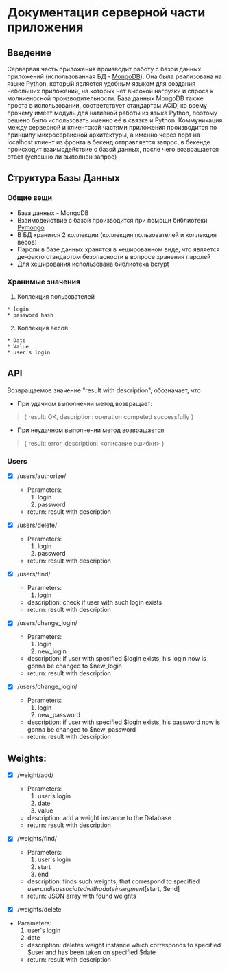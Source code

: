 # Документация серверной части приложения

## Введение

Сервервая часть приложения производит работу с базой данных приложений (использованная БД - [MongoDB](https://en.wikipedia.org/wiki/MongoDB)). Она была реализована на языке Python, который является удобным языком для создания небольших приложений, на которых нет высокой нагрузки и спроса к молниеносной производительности. База данных MongoDB также проста в использовании, соответствует стандартам ACID, ко всему прочему имеет модуль для нативной работы из языка Python, поэтому решено было использовать именно её в связке и Python. Коммуникация между серверной и клиентской частями приложения производится по принципу микросервисной архитектуры, а именно через порт на localhost клиент из фронта в бекенд отправляется запрос, в бекенде происходит взаимодействие с базой данных, после чего возвращается ответ (успешно ли выполнен запрос)


## Структура Базы Данных

### Общие вещи

* База данных - MongoDB
* Взаимодействие с базой производится при помощи библиотеки [Pymongo](https://pypi.org/project/pymongo/)
* В БД хранится 2 коллекции (коллекция пользователей и коллекция весов)
* Пароли в базе данных хранятся в хешированном виде, что является де-факто стандартом безопасности в вопросе хранения паролей
* Для хеширования использована библиотека [bcrypt](https://en.wikipedia.org/wiki/Bcrypt)

### Хранимые значения

  1. Коллекция пользователей

    * login
    * password hash
  
  2. Коллекция весов

    * Date
    * Value
    * user's login

## API

Возвращаемое значение  "result with description", обозначает, что

* При удачном выполнении метод возвращает:
>{
result: OK,
description: operation competed successfully
} 
* При неудачном выполнении метод возвращается
>{
result: error, 
description: <описание ошибки>
}


### Users

- [x] /users/authorize/
  * Parameters:
    1. login
    2. password
  * return: result with description

- [x] /users/delete/
  * Parameters:
    1. login
    2. password
  * return: result with description
- [x] /users/find/
  * Parameters:
    1. login
  * description: check if user with such login exists
  * return: result with description

- [x] /users/change_login/
  * Parameters:
    1. login
    2. new_login
  * description: if user with specified $login exists, his login now is gonna be changed to $new_login
  * return: result with description

- [x] /users/change_login/
  * Parameters:
    1. login
    2. new_password
  * description: if user with specified $login exists, his password now is gonna be changed to $new_password
  * return: result with description

## Weights:

- [x] /weight/add/
  * Parameters:
    1. user's login
    2. date
    3. value
  * description: add a weight instance to the Database
  * return: result with description
  
- [x] /weights/find/
  * Parameters:
    1. user's login
    2. start
    3. end
  * description: finds such weights, that correspond to specified $user and is associated with a date in segment [$start, $end]
  * return: JSON array with found weights

- [x]  /weights/delete
* Parameters:
    1. user's login
    2. date
  * description: deletes weight instance which corresponds to specified $user and has been taken on specified $date
  * return: result with description
